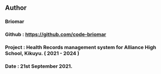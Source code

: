 ## Author

### Briomar

### Github : https://github.com/code-briomar

### Project : Health Records management system for Alliance High School, Kikuyu. ( 2021 - 2024 )

### Date : 21st September 2021.
